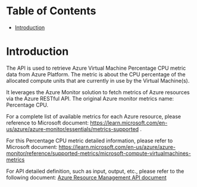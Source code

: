 # Table of Contents
- [Introduction](#introduction)


# Introduction <a name="introduction"></a>
The API is used to retrieve Azure Virtual Machine Percentage CPU metric data from Azure Platform. 
The metric is about the CPU percentage of the allocated compute units that are currently in use by the Virtual Machine(s). 


It leverages the Azure Monitor solution to fetch metrics of Azure resources via the Azure RESTful API. The original Azure monitor metrics name: Percentage CPU. 


For a complete list of available metrics for each Azure resource, please reference to Microsoft document: https://learn.microsoft.com/en-us/azure/azure-monitor/essentials/metrics-supported .

For this Percentage CPU metric detailed information, please refer to Microsoft document: https://learn.microsoft.com/en-us/azure/azure-monitor/reference/supported-metrics/microsoft-compute-virtualmachines-metrics

For API detailed definition, such as input, output, etc., please refer to the following document:
[Azure Resource Management API document](https://learn.microsoft.com/en-us/rest/api/monitor/metrics/list?view=rest-monitor-2023-10-01&tabs=HTTP)